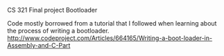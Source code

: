 CS 321 Final project
Bootloader

Code mostly borrowed from a tutorial that I followed when learning about the process of writing a bootloader.
http://www.codeproject.com/Articles/664165/Writing-a-boot-loader-in-Assembly-and-C-Part

